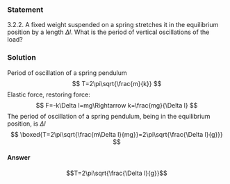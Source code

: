 ###  Statement 

$3.2.2.$ A fixed weight suspended on a spring stretches it in the equilibrium position by a length $\Delta l$. What is the period of vertical oscillations of the load? 

### Solution

Period of oscillation of a spring pendulum $$ T=2\pi\sqrt{\frac{m}{k}} $$ Elastic force, restoring force: $$ F=-k\Delta l=mg\Rightarrow k=\frac{mg}{\Delta l} $$ The period of oscillation of a spring pendulum, being in the equilibrium position, is $\Delta l$ $$ \boxed{T=2\pi\sqrt{\frac{m\Delta l}{mg}}=2\pi\sqrt{\frac{\Delta l}{g}}} $$ 

#### Answer

$$T=2\pi\sqrt{\frac{\Delta l}{g}}$$ 
